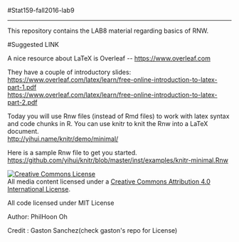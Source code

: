 #Stat159-fall2016-lab9
***

This repository contains the LAB8 material regarding basics of RNW.

#Suggested LINK

A nice resource about LaTeX is Overleaf -- https://www.overleaf.com


They have a couple of introductory slides:  
https://www.overleaf.com/latex/learn/free-online-introduction-to-latex-part-1.pdf  
https://www.overleaf.com/latex/learn/free-online-introduction-to-latex-part-2.pdf


Today you will use Rnw files (instead of Rmd files) to work with latex syntax and code
chunks in R. You can use knitr to knit the Rnw into a LaTeX document.  
http://yihui.name/knitr/demo/minimal/


Here is a sample Rnw file to get you started.  
https://github.com/yihui/knitr/blob/master/inst/examples/knitr-minimal.Rnw




<a rel="license" href="http://creativecommons.org/licenses/by/4.0/"><img alt="Creative Commons License" style="border-width:0" src="https://i.creativecommons.org/l/by/4.0/88x31.png" /></a><br />All media content licensed under a <a rel="license" href="http://creativecommons.org/licenses/by/4.0/">Creative Commons Attribution 4.0 International License</a>.

All code licensed under MIT License

Author: PhilHoon Oh

Credit : Gaston Sanchez(check gaston's repo for License)


